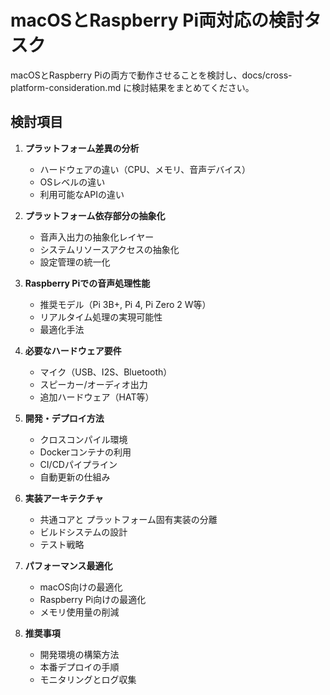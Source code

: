 # macOSとRaspberry Pi両対応の検討タスク

macOSとRaspberry Piの両方で動作させることを検討し、docs/cross-platform-consideration.md に検討結果をまとめてください。

## 検討項目

1. **プラットフォーム差異の分析**
   - ハードウェアの違い（CPU、メモリ、音声デバイス）
   - OSレベルの違い
   - 利用可能なAPIの違い

2. **プラットフォーム依存部分の抽象化**
   - 音声入出力の抽象化レイヤー
   - システムリソースアクセスの抽象化
   - 設定管理の統一化

3. **Raspberry Piでの音声処理性能**
   - 推奨モデル（Pi 3B+, Pi 4, Pi Zero 2 W等）
   - リアルタイム処理の実現可能性
   - 最適化手法

4. **必要なハードウェア要件**
   - マイク（USB、I2S、Bluetooth）
   - スピーカー/オーディオ出力
   - 追加ハードウェア（HAT等）

5. **開発・デプロイ方法**
   - クロスコンパイル環境
   - Dockerコンテナの利用
   - CI/CDパイプライン
   - 自動更新の仕組み

6. **実装アーキテクチャ**
   - 共通コアと プラットフォーム固有実装の分離
   - ビルドシステムの設計
   - テスト戦略

7. **パフォーマンス最適化**
   - macOS向けの最適化
   - Raspberry Pi向けの最適化
   - メモリ使用量の削減

8. **推奨事項**
   - 開発環境の構築方法
   - 本番デプロイの手順
   - モニタリングとログ収集